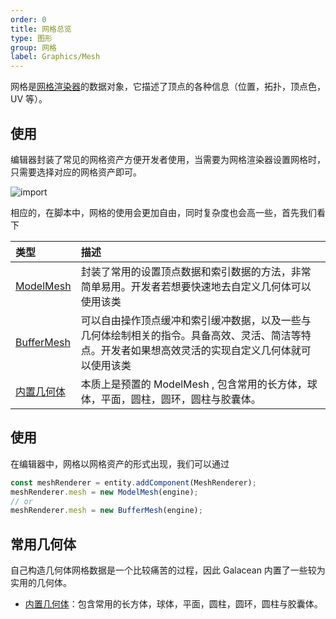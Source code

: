 ```yaml
---
order: 0
title: 网格总览
type: 图形
group: 网格
label: Graphics/Mesh
---
```


网格是[网格渲染器](${docs}graphics-renderer-meshRenderer)的数据对象，它描述了顶点的各种信息（位置，拓扑，顶点色，UV 等）。

## 使用

编辑器封装了常见的网格资产方便开发者使用，当需要为网格渲染器设置网格时，只需要选择对应的网格资产即可。

<img src="https://mdn.alipayobjects.com/huamei_yo47yq/afts/img/A*fmhoSrmQQ78AAAAAAAAAAAAADhuCAQ/original" alt="import" style="zoom:100%;" />

相应的，在脚本中，网格的使用会更加自由，同时复杂度也会高一些，首先我们看下

| 类型                                             | 描述                                                                                                                                                 |
| :----------------------------------------------- | :--------------------------------------------------------------------------------------------------------------------------------------------------- |
| [ModelMesh](${docs}graphics-mesh-modelMesh)      | 封装了常用的设置顶点数据和索引数据的方法，非常简单易用。开发者若想要快速地去自定义几何体可以使用该类                                                 |
| [BufferMesh](${docs}graphics-mesh-bufferMesh)    | 可以自由操作顶点缓冲和索引缓冲数据，以及一些与几何体绘制相关的指令。具备高效、灵活、简洁等特点。开发者如果想高效灵活的实现自定义几何体就可以使用该类 |
| [内置几何体](${docs}graphics-mesh-primitiveMesh) | 本质上是预置的 ModelMesh , 包含常用的长方体，球体，平面，圆柱，圆环，圆柱与胶囊体。                                                                  |

## 使用

在编辑器中，网格以网格资产的形式出现，我们可以通过

```typescript
const meshRenderer = entity.addComponent(MeshRenderer);
meshRenderer.mesh = new ModelMesh(engine);
// or
meshRenderer.mesh = new BufferMesh(engine);
```

## 常用几何体

自己构造几何体网格数据是一个比较痛苦的过程，因此 Galacean 内置了一些较为实用的几何体。

- [内置几何体](${docs}graphics-model)：包含常用的长方体，球体，平面，圆柱，圆环，圆柱与胶囊体。
